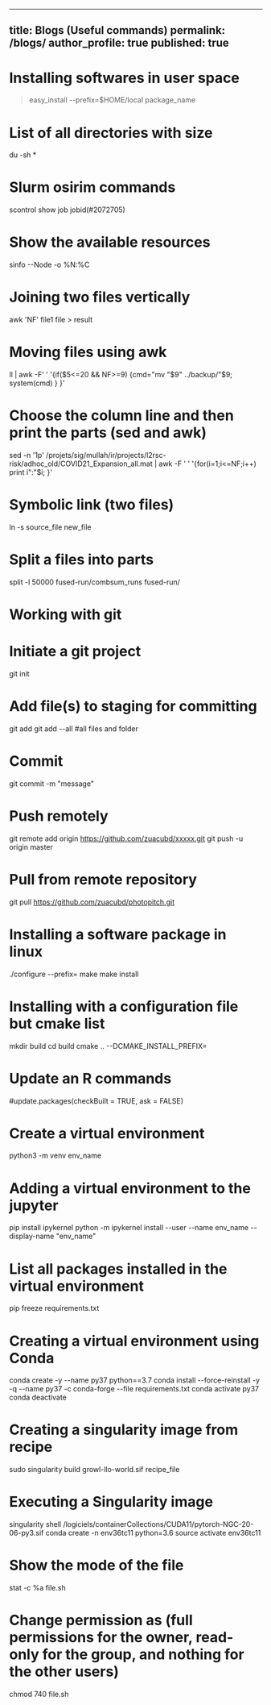 
---
title: Blogs (Useful commands)
permalink: /blogs/
author_profile: true
published: true
---
# Installing softwares in user space

> easy_install --prefix=$HOME/local package_name

# List of all directories with size
du -sh *

# Slurm osirim commands
scontrol show job jobid(#2072705)

# Show the available resources
sinfo --Node -o %N:%C

# Joining two files vertically
awk 'NF' file1 file > result

# Moving files using awk
ll | awk -F' ' '{if($5<=20 && NF>=9) {cmd="mv "$9" ../backup/"$9; system(cmd) } }'

# Choose the column line and then print the parts (sed and awk)
sed -n '1p' /projets/sig/mullah/ir/projects/l2rsc-risk/adhoc_old/COVID21_Expansion_all.mat | awk -F ' ' '{for(i=1;i<=NF;i++) print i":"$i; }'

# Symbolic link (two files)
ln -s source_file new_file

# Split a files into parts
split -l 50000 fused-run/combsum_runs fused-run/

# Working with git
# Initiate a git project
git init

# Add file(s) to staging for committing
git add <filename>
git add --all #all files and folder

# Commit
git commit -m "message"

# Push remotely
git remote add origin https://github.com/zuacubd/xxxxx.git
git push -u origin master

# Pull from remote repository
git pull https://github.com/zuacubd/photopitch.git

# Installing a software package in linux 
./configure --prefix=<instalation directory>
make 
make install 

# Installing with a configuration file but cmake list
mkdir build
cd build
cmake .. --DCMAKE_INSTALL_PREFIX=<instalation director>

# Update an R commands
#update.packages(checkBuilt = TRUE, ask = FALSE)

# Create a virtual environment
python3 -m venv env_name

# Adding a virtual environment to the jupyter
pip install ipykernel
python -m ipykernel install --user --name env_name --display-name "env_name"

# List all packages installed in the virtual environment
pip freeze requirements.txt

# Creating a virtual environment using Conda
conda create -y --name py37 python==3.7
conda install --force-reinstall -y -q --name py37 -c conda-forge --file requirements.txt
conda activate py37
conda deactivate

# Creating a singularity image from recipe 
sudo singularity build growl-llo-world.sif recipe_file

# Executing a Singularity image
singularity shell /logiciels/containerCollections/CUDA11/pytorch-NGC-20-06-py3.sif
conda create -n env36tc11 python=3.6
source activate env36tc11

# Show the mode of the file
stat -c %a file.sh

# Change permission as (full permissions for the owner, read-only for the group, and nothing for the other users)
chmod 740 file.sh
